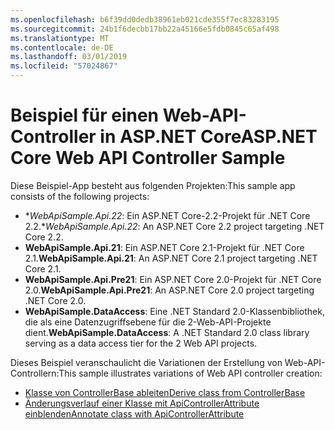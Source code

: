 ```yaml
---
ms.openlocfilehash: b6f39dd0dedb38961eb021cde355f7ec83283195
ms.sourcegitcommit: 24b1f6decbb17bb22a45166e5fdb0845c65af498
ms.translationtype: MT
ms.contentlocale: de-DE
ms.lasthandoff: 03/01/2019
ms.locfileid: "57024867"
---
```

# <a name="aspnet-core-web-api-controller-sample"></a><span data-ttu-id="fcd51-101">Beispiel für einen Web-API-Controller in ASP.NET Core</span><span class="sxs-lookup"><span data-stu-id="fcd51-101">ASP.NET Core Web API Controller Sample</span></span>

<span data-ttu-id="fcd51-102">Diese Beispiel-App besteht aus folgenden Projekten:</span><span class="sxs-lookup"><span data-stu-id="fcd51-102">This sample app consists of the following projects:</span></span>

- <span data-ttu-id="fcd51-103">\**WebApiSample.Api.22*: Ein ASP.NET Core-2.2-Projekt für .NET Core 2.2.</span><span class="sxs-lookup"><span data-stu-id="fcd51-103">\**WebApiSample.Api.22*: An ASP.NET Core 2.2 project targeting .NET Core 2.2.</span></span>
- <span data-ttu-id="fcd51-104">**WebApiSample.Api.21**: Ein ASP.NET Core 2.1-Projekt für .NET Core 2.1.</span><span class="sxs-lookup"><span data-stu-id="fcd51-104">**WebApiSample.Api.21**: An ASP.NET Core 2.1 project targeting .NET Core 2.1.</span></span>
- <span data-ttu-id="fcd51-105">**WebApiSample.Api.Pre21**: Ein ASP.NET Core 2.0-Projekt für .NET Core 2.0.</span><span class="sxs-lookup"><span data-stu-id="fcd51-105">**WebApiSample.Api.Pre21**: An ASP.NET Core 2.0 project targeting .NET Core 2.0.</span></span>
- <span data-ttu-id="fcd51-106">**WebApiSample.DataAccess**: Eine .NET Standard 2.0-Klassenbibliothek, die als eine Datenzugriffsebene für die 2-Web-API-Projekte dient.</span><span class="sxs-lookup"><span data-stu-id="fcd51-106">**WebApiSample.DataAccess**: A .NET Standard 2.0 class library serving as a data access tier for the 2 Web API projects.</span></span>

<span data-ttu-id="fcd51-107">Dieses Beispiel veranschaulicht die Variationen der Erstellung von Web-API-Controllern:</span><span class="sxs-lookup"><span data-stu-id="fcd51-107">This sample illustrates variations of Web API controller creation:</span></span>

- [<span data-ttu-id="fcd51-108">Klasse von ControllerBase ableiten</span><span class="sxs-lookup"><span data-stu-id="fcd51-108">Derive class from ControllerBase</span></span>](https://docs.microsoft.com/aspnet/core/web-api#derive-class-from-controllerbase)
- [<span data-ttu-id="fcd51-109">Änderungsverlauf einer Klasse mit ApiControllerAttribute einblenden</span><span class="sxs-lookup"><span data-stu-id="fcd51-109">Annotate class with ApiControllerAttribute</span></span>](https://docs.microsoft.com/aspnet/core/web-api#annotate-class-with-apicontrollerattribute)
